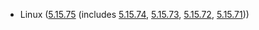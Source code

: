 - Linux ([5.15.75](https://lwn.net/Articles/912500) (includes [5.15.74](https://lwn.net/Articles/911275), [5.15.73](https://lwn.net/Articles/910957), [5.15.72](https://lwn.net/Articles/910398), [5.15.71](https://lwn.net/Articles/909679)))
